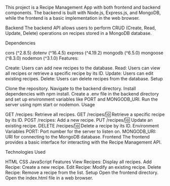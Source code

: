 This project is a Recipe Management App with both frontend and backend components. The backend is built with Node.js, Express.js, and MongoDB, while the frontend is a basic implementation in the web browser.

Backend
The backend API allows users to perform CRUD (Create, Read, Update, Delete) operations on recipes stored in a MongoDB database.

Dependencies


cors (^2.8.5)
dotenv (^16.4.5)
express (^4.19.2)
mongodb (^6.5.0)
mongoose (^8.3.0)
nodemon (^3.1.0)
Features:

Create: Users can add new recipes to the database.
Read: Users can view all recipes or retrieve a specific recipe by its ID.
Update: Users can edit existing recipes.
Delete: Users can delete recipes from the database.
Setup

Clone the repository.
Navigate to the backend directory.
Install dependencies with npm install.
Create a .env file in the backend directory and set up environment variables like PORT and MONGODB_URI.
Run the server using npm start or nodemon.
Usage

GET /recipes: Retrieve all recipes.
GET /recipes/:id: Retrieve a specific recipe by its ID.
POST /recipes: Add a new recipe.
PUT /recipes/:id: Update an existing recipe.
DELETE /recipes/:id: Delete a recipe by its ID.
Environment Variables
PORT: Port number for the server to listen on.
MONGODB_URI: URI for connecting to the MongoDB database.
Frontend
The frontend provides a basic interface for interacting with the Recipe Management API.

Technologies Used

HTML
CSS
JavaScript
Features
View Recipes: Display all recipes.
Add Recipe: Create a new recipe.
Edit Recipe: Modify an existing recipe.
Delete Recipe: Remove a recipe from the list.
Setup
Open the frontend directory.
Open the index.html file in a web browser.
